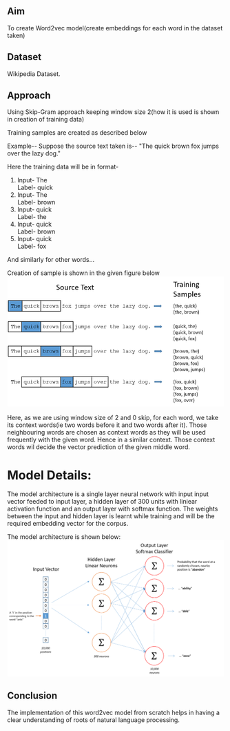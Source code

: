 ## Aim
To create Word2vec model(create embeddings for each word in the dataset taken)

## Dataset
Wikipedia Dataset.

## Approach

Using Skip-Gram approach keeping window size 2(how it is used is shown in creation of training data)

Training samples are created as described below

Example--
Suppose the source text taken is--
"The quick brown fox jumps over the lazy dog."

Here the training data will be in format-

1) Input- The                  
   Label- quick
2) Input- The                  
   Label- brown
3) Input- quick                
   Label- the
4) Input- quick                
   Label- brown
5) Input- quick                        
   Label- fox
   

And similarly for other words...


Creation of sample is shown in the given figure below
![alt text](https://github.com/apekshapriya/Word_to_Vec_Model/blob/master/training_data.png)

Here, as we are using window size of 2 and 0 skip, for each word, we take its context words(ie two words before it and two words after it). Those neighbouring words are chosen as context words as they will be used frequently with the given word. Hence in a similar context. Those context words wil decide the vector prediction of the given middle word.

 # Model Details:
 
 The model architecture is a single layer neural network with input input vector feeded to input layer, a hidden layer  of 300 units with liniear activation function and an output layer with softmax function. The weights between the input and hidden layer is learnt while training and will be the required embedding vector for the corpus.

The model architecture is shown below:
![alt text](https://github.com/apekshapriya/Word_to_Vec_Model/blob/master/skip_gram_net_arch.png)

## Conclusion

The implementation of this word2vec model from scratch helps in having a clear understanding of roots of natural language processing.
